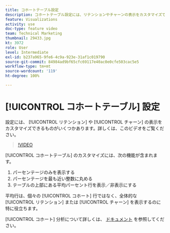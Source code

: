 ```yaml
---
title: コホートテーブル設定
description: コホートテーブル設定には、リテンションやチャーンの表示をカスタマイズできるものがいくつかあります。 詳しくは、このビデオをご覧ください。
feature: Visualizations
activity: use
doc-type: feature video
team: Technical Marketing
thumbnail: 29433.jpg
kt: 3972
role: User
level: Intermediate
exl-id: b237a965-9fe6-4c9a-923e-31af1c019790
source-git-commit: 84984ad9bf65cfc69117e40ac0e0cfe503cac5e5
workflow-type: tm+mt
source-wordcount: '119'
ht-degree: 100%

---
```


# [!UICONTROL コホートテーブル] 設定

設定には、 [!UICONTROL リテンション] や [!UICONTROL チャーン] の表示をカスタマイズできるものがいくつかあります。詳しくは、このビデオをご覧ください。

>[!VIDEO](https://video.tv.adobe.com/v/29433/?quality=12&learn=on)

[!UICONTROL コホートテーブル] のカスタマイズには、次の機能が含まれます。

1. パーセンテージのみを表示する
1. パーセンテージを最も近い整数に丸める
1. テーブルの上部にある平均パーセント行を表示／非表示にする

平均行は、個々の [!UICONTROL コホート] 行ではなく、全体的な [!UICONTROL リテンション] または [!UICONTROL チャーン] を表示するのに特に役立ちます。

[!UICONTROL コホート] 分析について詳しくは、 [ドキュメント](https://experienceleague.adobe.com/docs/analytics/analyze/analysis-workspace/visualizations/cohort-table/t-cohort.html?lang=ja) を参照してください。
